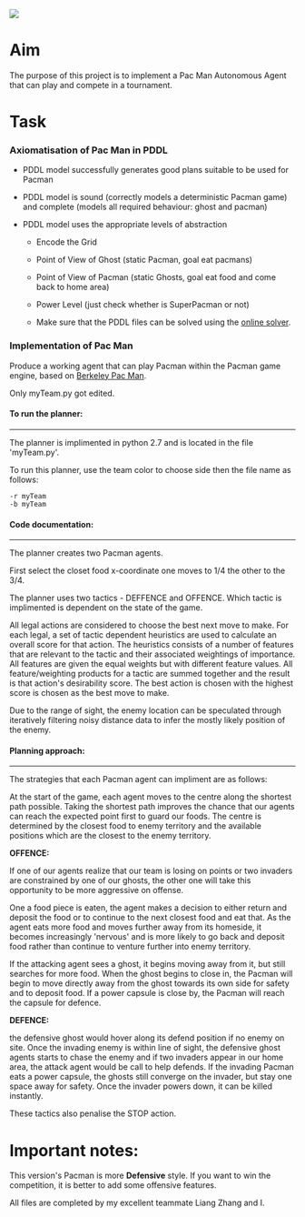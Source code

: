 ![](https://s3-us-west-2.amazonaws.com/cs188websitecontent/projects/release/contest/v1/002/capture_the_flag.png)

# Aim

The purpose of this project is to implement a Pac Man Autonomous Agent that can play and compete in a tournament.

# Task

### Axiomatisation of Pac Man in PDDL

* PDDL model successfully generates good plans suitable to be used for Pacman

* PDDL model is sound (correctly models a deterministic Pacman game) and complete (models all required behaviour: ghost and pacman)

* PDDL model uses the appropriate levels of abstraction

    - Encode the Grid

    - Point of View of Ghost (static Pacman, goal eat pacmans)

    - Point of View of Pacman (static Ghosts, goal eat food and come back to home area)

    - Power Level (just check whether is SuperPacman or not)
        
    - Make sure that the PDDL files can be solved using the [online solver](http://editor.planning.domains/).

### Implementation of Pac Man

Produce a working agent that can play Pacman within the Pacman game engine, based on [Berkeley Pac Man](http://ai.berkeley.edu/contest.html).

Only myTeam.py got edited.

#### To run the planner:

-------

The planner is implimented in python 2.7 and is located in the file 'myTeam.py'.

To run this planner, use the team color to choose side then the file name as follows:

```
-r myTeam
-b myTeam
```

#### Code documentation:

-------


The planner creates two Pacman agents. 

First select the closet food x-coordinate one moves to 1/4 the other to the 3/4. 

The planner uses two tactics - DEFFENCE and OFFENCE. Which tactic is implimented is dependent on the state of the game.

All legal actions are considered to choose the best next move to make. For each legal, a set of tactic dependent heuristics are used to calculate an overall score for that action. The heuristics consists of a number of features that are relevant to the tactic and their associated weightings of importance. All features are given the equal weights but with different feature values. All feature/weighting products for a tactic are summed together and the result is that action's desirability score. The best action is chosen with the highest score is chosen as the best move to make.

Due to the range of sight, the enemy location can be speculated through iteratively filtering noisy distance data to infer the mostly likely position of the enemy.

#### Planning approach:

-------

The strategies that each Pacman agent can impliment are as follows:

At the start of the game, each agent moves to the centre along the shortest path possible. Taking the shortest path improves the chance that our agents can reach the expected point first to guard our foods. The centre is determined by the closest food to enemy territory and the available positions which are the closest to the enemy territory.
 
**OFFENCE:**

If one of our agents realize that our team is losing on points or two invaders are constrained by one of our ghosts, the other one will take this opportunity to be more aggressive on offense. 

One a food piece is eaten, the agent makes a decision to either return and deposit the food or to continue to the next closest food and eat that. As the agent eats more food and moves further away from its homeside, it becomes increasingly 'nervous' and is more likely to go back and deposit food rather than continue to venture further into enemy territory. 

If the attacking agent sees a ghost, it begins moving away from it, but still searches for more food. When the ghost begins to close in, the Pacman will begin to move directly away from the ghost towards its own side for safety and to deposit food. If a power capsule is close by, the Pacman will reach the capsule for defence. 

**DEFENCE:**

the defensive ghost would hover along its defend position if no enemy on site.
Once the invading enemy is within line of sight, the defensive ghost agents starts to chase the enemy and if two invaders appear in our home area, the attack agent would be call to help defends. If the invading Pacman eats a power capsule, the ghosts still converge on the invader, but stay one space away for safety. Once the invader powers down, it can be killed instantly. 

These tactics also penalise the STOP action.

# Important notes:

This version's Pacman is more **Defensive** style. If you want to win the competition, it is better to add some offensive features.

All files are completed by my excellent teammate Liang Zhang and I.
